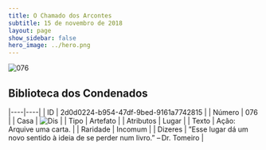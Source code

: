 ```yaml
---
title: O Chamado dos Arcontes
subtitle: 15 de novembro de 2018
layout: page
show_sidebar: false
hero_image: ../hero.png
---
```


![076](https://cdn.keyforgegame.com/media/card_front/pt/341_076_QR2M3J84P2GX_pt.png)

## Biblioteca dos Condenados

|----|----|
| ID | 2d0d0224-b954-47df-9bed-9161a7742815 |
| Número | 076 |
| Casa | ![Dis](https://archonarcana.com/images/thumb/e/e8/Dis.png/22px-Dis.png "Dis") |
| Tipo | Artefato |
| Atributos | Lugar |
| Texto | Ação: Arquive uma carta. |
| Raridade | Incomum |
| Dizeres | ”Esse lugar dá um novo sentido à ideia de se perder num livro.” – Dr. Tomeiro |
